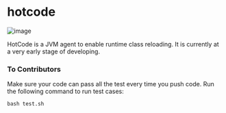 hotcode
=======

![image](https://api.travis-ci.org/khotyn/hotcode.png)

HotCode is a JVM agent to enable runtime class reloading. It is currently at a very early stage of developing.

### To Contributors

Make sure your code can pass all the test every time you push code. Run the following command to run test cases:

```
bash test.sh
```

